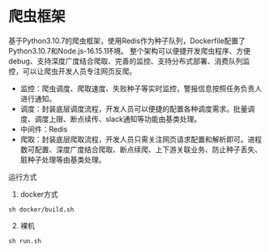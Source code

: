 # 爬虫框架

基于Python3.10.7的爬虫框架，使用Redis作为种子队列，Dockerfile配置了Python3.10.7和Node.js-16.15.1环境。
整个架构可以便捷开发爬虫程序、方便debug、支持深度广度结合爬取、完善的监控、支持分布式部署、消费队列监控，可以让爬虫开发人员专注网页反爬。

- 监控：爬虫调度、爬取速度、失败种子等实时监控，警报信息按照任务负责人进行通知。
- 调度：封装底层调度流程，开发人员可以便捷的配置各种调度需求。批量调度、调度上限、断点续传、slack通知等功能由基类处理。
- 中间件：Redis
- 爬取：封装底层爬取流程，开发人员只需关注网页请求配置和解析即可。进程数可配置、深度广度结合爬取、断点续爬、上下游关联业务、防止种子丢失、脏种子处理等由基类处理。

运行方式
1. docker方式
```shell
sh docker/build.sh
```
2. 裸机
```shell
sh run.sh
```